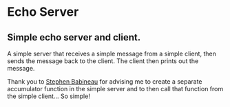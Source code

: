 Echo Server
===========

Simple echo server and client.
-----------

A simple server that receives a simple message from a simple client, then sends the message back to the client. The client then prints out the message. 

Thank you to [Stephen Babineau](https://github.com/lordsheepy) for advising me to create a separate accumulator function in the simple server and to then call that function from the simple client... So simple!